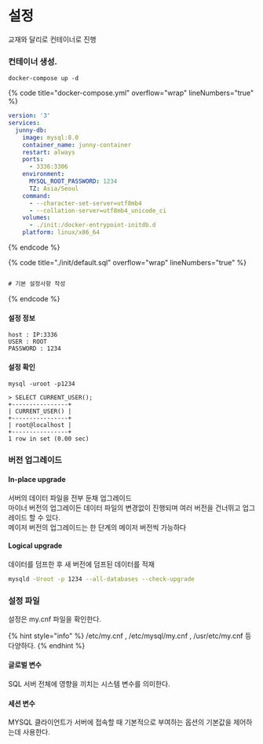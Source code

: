 # 설정

교재와 달리로 컨테이너로 진행



### 컨테이너 생성.

`docker-compose up -d`

{% code title="docker-compose.yml" overflow="wrap" lineNumbers="true" %}
```yaml
version: '3'
services:
  junny-db:
    image: mysql:8.0
    container_name: junny-container
    restart: always
    ports:
      - 3336:3306
    environment:
      MYSQL_ROOT_PASSWORD: 1234
      TZ: Asia/Seoul
    command:
      - --character-set-server=utf8mb4
      - --collation-server=utf8mb4_unicode_ci
    volumes:
      - ./init:/docker-entrypoint-initdb.d
    platform: linux/x86_64
```
{% endcode %}

{% code title="./init/default.sql" overflow="wrap" lineNumbers="true" %}
```sql

# 기본 설정사항 작성
```
{% endcode %}

#### &#x20;설정 정보

```
host : IP:3336
USER : ROOT
PASSWORD : 1234
```

#### 설정 확인

```
mysql -uroot -p1234

> SELECT CURRENT_USER();
+----------------+
| CURRENT_USER() |
+----------------+
| root@localhost |
+----------------+
1 row in set (0.00 sec)

```



### 버전 업그레이드

#### In-place upgrade

서버의 데이터 파일을 전부 둔채 업그레이드\
마이너 버전의 업그레이든 데이터 파일의 변경없이 진행되며 여러 버전을 건너뛰고 업그레이드 할 수 있다.\
메이저 버전의 업그레이드는 한 단계의 메이저 버전씩 가능하다

#### Logical upgrade

데이터를 덤프한 후 새 버전에 덤프된 데이터를 적재

```bash
mysqld -Uroot -p 1234 --all-databases --check-upgrade
```



### 설정 파일

설정은 my.cnf 파일을 확인한다.

{% hint style="info" %}
/etc/my.cnf , /etc/mysql/my.cnf , /usr/etc/my.cnf 등  다양하다.
{% endhint %}

#### 글로벌 변수

SQL 서버 전체에 영향을 끼치는 시스템 변수를 의미한다.

#### 세션 변수

MYSQL 클라이언트가 서버에 접속할 때 기본적으로 부여하는 옵션의 기본값을 제어하는데 사용한다.

